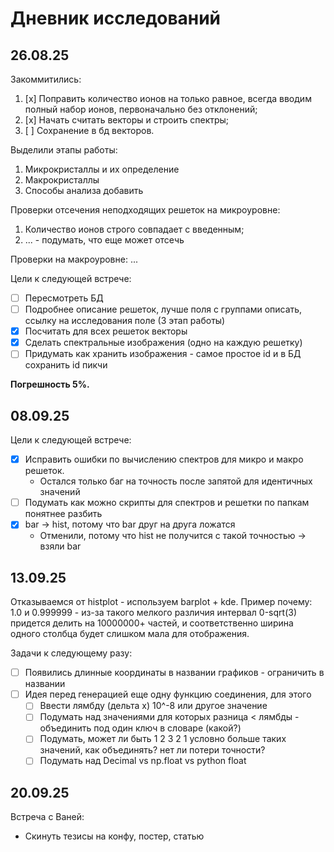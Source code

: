 # Дневник исследований

## 26.08.25

Закоммитились:
1. [x] Поправить количество ионов на только равное, всегда вводим полный набор ионов, первоначально без отклонений;
2. [x] Начать считать векторы и строить спектры;
3. [ ] Сохранение в бд векторов.

Выделили этапы работы:
1. Микрокристаллы и их определение
2. Макрокристаллы
3. Способы анализа добавить

Проверки отсечения неподходящих решеток на микроуровне:
1. Количество ионов строго совпадает с введенным;
2. ... - подумать, что еще может отсечь

Проверки на макроуровне:
...

Цели к следующей встрече:
- [ ] Пересмотреть БД
- [ ] Подробнее описание решеток, лучше поля с группами описать, ссылку на исследования поле (3 этап работы)
- [x] Посчитать для всех решеток векторы
- [x] Сделать спектральные изображения (одно на каждую решетку)
- [ ] Придумать как хранить изображения - самое простое id и в БД сохранить id пикчи

**Погрешность 5%.**

## 08.09.25

Цели к следующей встрече:
- [x] Исправить ошибки по вычислению спектров для микро и макро решеток.
  - Остался только баг на точность после запятой для идентичных значений
- [ ] Подумать как можно скрипты для спектров и решетки по папкам понятнее разбить
- [x] bar -> hist, потому что bar друг на друга ложатся
  - Отменили, потому что hist не получится с такой точностью -> взяли bar

## 13.09.25

Отказываемся от histplot - используем barplot + kde. Пример почему:
1.0 и 0.999999 - из-за такого мелкого различия интервал 0-sqrt(3) придется делить на 10000000+ частей, и соответственно ширина одного столбца будет слишком мала для отображения.

Задачи к следующему разу:
- [ ] Появились длинные координаты в названии графиков - ограничить в названии
- [ ] Идея перед генерацией еще одну функцию соединения, для этого
  - [ ] Ввести лямбду (дельта x) 10^-8 или другое значение
  - [ ] Подумать над значениями для которых разница < лямбды - объединить под один ключ в словаре (какой?)
  - [ ] Подумать, может ли быть 1 2 3 2 1 условно больше таких значений, как объединять? нет ли потери точности?
  - [ ] Подумать над Decimal vs np.float vs python float

## 20.09.25

Встреча с Ваней:
- Скинуть тезисы на конфу, постер, статью
